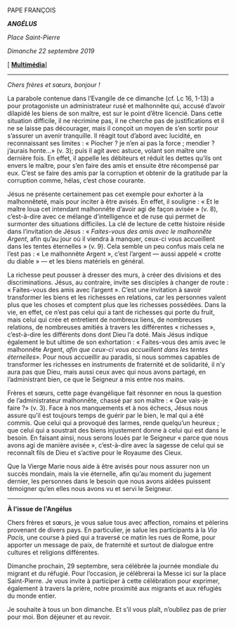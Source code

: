 PAPE FRANÇOIS

***ANGÉLUS***

*Place Saint-Pierre*

*Dimanche 22 septembre 2019*

[ **[Multimédia](http://w2.vatican.va/content/francesco/fr/events/event.dir.html/content/vaticanevents/fr/2019/9/22/angelus.html)**]

* * *

*Chers frères et sœurs, bonjour !*

La parabole contenue dans l’Evangile de ce dimanche (cf. Lc 16, 1-13) a pour protagoniste un administrateur rusé et malhonnête qui, accusé d’avoir dilapidé les biens de son maître, est sur le point d’être licencié. Dans cette situation difficile, il ne récrimine pas, il ne cherche pas de justifications et il ne se laisse pas décourager, mais il conçoit un moyen de s’en sortir pour s’assurer un avenir tranquille. Il réagit tout d’abord avec lucidité, en reconnaissant ses limites : « Piocher ? je n’en ai pas la force ; mendier ? j’aurais honte...» (v. 3); puis il agit avec astuce, volant son maître une dernière fois. En effet, il appelle les débiteurs et réduit les dettes qu’ils ont envers le maître, pour s’en faire des amis et ensuite être récompensé par eux. C’est se faire des amis par la corruption et obtenir de la gratitude par la corruption comme, hélas, c’est chose courante.

Jésus ne présente certainement pas cet exemple pour exhorter à la malhonnêteté, mais pour inciter à être avisés. En effet, il souligne : « Et le maître loua cet intendant malhonnête d’avoir agi de façon avisée » (v. 8), c’est-à-dire avec ce mélange d’intelligence et de ruse qui permet de surmonter des situations difficiles. La clé de lecture de cette histoire réside dans l’invitation de Jésus : « *Faites-vous des amis avec le malhonnête Argent*, afin qu’au jour où il viendra à manquer, ceux-ci vous accueillent dans les tentes éternelles » (v. 9). Cela semble un peu confus mais cela ne l’est pas : « Le malhonnête Argent », c’est l’argent — aussi appelé « crotte du diable » — et les biens matériels en général.

La richesse peut pousser à dresser des murs, à créer des divisions et des discriminations. Jésus, au contraire, invite ses disciples à changer de route : « Faites-vous des amis avec l’argent ». C’est une invitation à savoir transformer les biens et les richesses en relations, car les personnes valent plus que les choses et comptent plus que les richesses possédées. Dans la vie, en effet, ce n’est pas celui qui a tant de richesses qui porte du fruit, mais celui qui crée et entretient de nombreux liens, de nombreuses relations, de nombreuses amitiés à travers les différentes « richesses », c’est-à-dire les différents dons dont Dieu l’a doté. Mais Jésus indique également le but ultime de son exhortation : « Faites-vous des amis avec le malhonnête Argent, *afin que ceux-ci vous accueillent dans les tentes éternelles*». Pour nous accueillir au paradis, si nous sommes capables de transformer les richesses en instruments de fraternité et de solidarité, il n’y aura pas que Dieu, mais aussi ceux avec qui nous avons partagé, en l’administrant bien, ce que le Seigneur a mis entre nos mains.

Frères et sœurs, cette page évangélique fait résonner en nous la question de l’administrateur malhonnête, chassé par son maître : « Que vais-je faire ?» (v. 3). Face à nos manquements et à nos échecs, Jésus nous assure qu’il est toujours temps de guérir par le bien, le mal qui a été commis. Que celui qui a provoqué des larmes, rende quelqu’un heureux ; que celui qui a soustrait des biens injustement donne à celui qui est dans le besoin. En faisant ainsi, nous serons loués par le Seigneur « parce que nous avons agi de manière avisée », c’est-à-dire avec la sagesse de celui qui se reconnaît fils de Dieu et s’active pour le Royaume des Cieux.

Que la Vierge Marie nous aide à être avisés pour nous assurer non un succès mondain, mais la vie éternelle, afin qu’au moment du jugement dernier, les personnes dans le besoin que nous avons aidées puissent témoigner qu’en elles nous avons vu et servi le Seigneur.

* * *

**À l'issue de l'Angélus**

Chers frères et sœurs, je vous salue tous avec affection, romains et pèlerins provenant de divers pays. En particulier, je salue les participants à la *Via Pacis,* une course à pied qui a traversé ce matin les rues de Rome, pour apporter un message de paix, de fraternité et surtout de dialogue entre cultures et religions différentes.

Dimanche prochain, 29 septembre, sera célébrée la journée mondiale du migrant et du réfugié. Pour l’occasion, je célébrerai la Messe ici sur la place Saint-Pierre. Je vous invite à participer à cette célébration pour exprimer, également à travers la prière, notre proximité aux migrants et aux réfugiés du monde entier.

Je souhaite à tous un bon dimanche. Et s’il vous plaît, n’oubliez pas de prier pour moi. Bon déjeuner et au revoir.